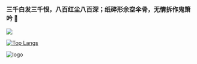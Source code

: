 ### 三千白发三千恨，八百红尘八百深；纸碎形余空伞骨，无情拆作鬼箫吟 👋

<!--
**Jin-Yx/Jin-Yx** is a ✨ _special_ ✨ repository because its `README.md` (this file) appears on your GitHub profile.

Here are some ideas to get you started:

- 🔭 I’m currently working on ...
- 🌱 I’m currently learning ...
- 👯 I’m looking to collaborate on ...
- 🤔 I’m looking for help with ...
- 💬 Ask me about ...
- 📫 How to reach me: ...
- 😄 Pronouns: ...
- ⚡ Fun fact: ...
-->

<p align="start">
  <a href="https://github.com/Jin-Yx">
    <img src="https://github-readme-stats.vercel.app/api?username=Jin-Yx&count_private=true&show_icons=true&hide=contribs&include_all_commits=true&theme=vue" />
  </a>
</p>

[![Top Langs](https://github-readme-stats.vercel.app/api/top-langs/?username=Jin-Yx&theme=vue&layout=compact)](https://github.com/Jin-Yx)
   
<img src="https://github-profile-trophy.vercel.app/?username=Jin-Yx&theme=flat&column=4" alt="logo" align="center" style="margin: auto; margin-bottom: 20px;" />


